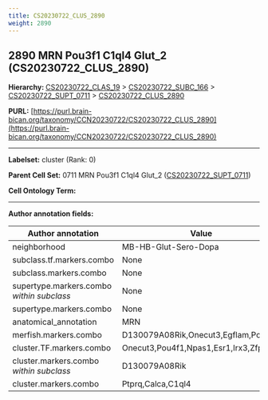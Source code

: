 ```yaml
---
title: CS20230722_CLUS_2890
weight: 2890
---
```

## 2890 MRN Pou3f1 C1ql4 Glut_2 (CS20230722_CLUS_2890)
<b>Hierarchy: </b>
[CS20230722_CLAS_19](../CS20230722_CLAS_19) >
[CS20230722_SUBC_166](../CS20230722_SUBC_166) >
[CS20230722_SUPT_0711](../CS20230722_SUPT_0711) >
[CS20230722_CLUS_2890](../CS20230722_CLUS_2890)

**PURL:** [https://purl.brain-bican.org/taxonomy/CCN20230722/CS20230722_CLUS_2890](https://purl.brain-bican.org/taxonomy/CCN20230722/CS20230722_CLUS_2890)

---


**Labelset:** cluster (Rank: 0)

**Parent Cell Set:** 0711 MRN Pou3f1 C1ql4 Glut_2 ([CS20230722_SUPT_0711](../CS20230722_SUPT_0711))



**Cell Ontology Term:** 

[MARKER GENES.]: #


---

[TRANSFERRED ANNOTATIONS.]: #


[AUTHOR ANNOTATION FIELDS.]: #


**Author annotation fields:**

| Author annotation | Value |
|-------------------|-------|
|neighborhood|MB-HB-Glut-Sero-Dopa|
|subclass.tf.markers.combo|None|
|subclass.markers.combo|None|
|supertype.markers.combo _within subclass_|None|
|supertype.markers.combo|None|
|anatomical_annotation|MRN|
|merfish.markers.combo|D130079A08Rik,Onecut3,Egflam,Popdc3|
|cluster.TF.markers.combo|Onecut3,Pou4f1,Npas1,Esr1,Irx3,Zfp536|
|cluster.markers.combo _within subclass_|D130079A08Rik|
|cluster.markers.combo|Ptprq,Calca,C1ql4|
